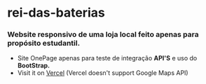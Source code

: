# rei-das-baterias
<h3>Website responsivo de uma loja local feito apenas para propósito estudantil.</h3>
  <ul><li>Site OnePage apenas para teste de integração <strong>API'S</strong> e uso do <strong>BootStrap.</strong></li>
  
  <li>Visit it on <a href="https://rei-das-baterias.vercel.app">Vercel</a> (Vercel doesn't support Google Maps API)</li></ul>
